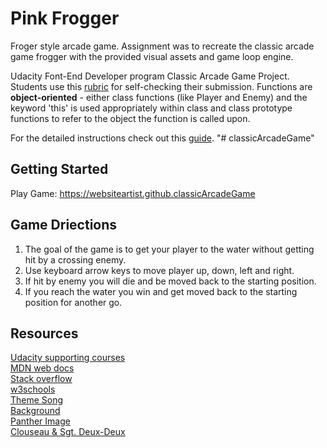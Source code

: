 Pink Frogger
===============================

Froger style arcade game. Assignment was to recreate the classic arcade game frogger with the provided visual assets and game loop engine.  

Udacity Font-End Developer program Classic Arcade Game Project.
Students use this [rubric](https://review.udacity.com/#!/projects/2696458597/rubric) for self-checking their submission. Functions are **object-oriented** - either class functions (like Player and Enemy) and the keyword 'this' is used appropriately within class and class prototype functions to refer to the object the function is called upon. 

For the detailed instructions check out this [guide](https://docs.google.com/document/d/1v01aScPjSWCCWQLIpFqvg3-vXLH2e8_SZQKC8jNO0Dc/pub?embedded=true).
"# classicArcadeGame" 


## Getting Started  

Play Game: https://websiteartist.github.classicArcadeGame

## Game Driections
1. The goal of the game is to get your player to the water without getting hit by a crossing enemy.
2. Use keyboard arrow keys to move player up, down, left and right.
3. If hit by enemy you will die and be moved back to the starting position.
4. If you reach the water you win and get moved back to the starting position for another go.

## Resources

[Udacity supporting courses](https://www.udacity.com/)  
[MDN web docs](https://developer.mozilla.org/en-US/)  
[Stack overflow](https://stackoverflow.com/)  
[w3schools](https://www.w3schools.com/)  
[Theme Song ](https://instrumentalfx.co/download-pink-panther-theme-song/)  
[Background](https://wall.alphacoders.com/big.php?i=429927)  
[Panther Image](http://nostalgiacentral.com/television/tv-by-decade/tv-shows-1960s/pink-panther-show/)  
[Clouseau & Sgt. Deux-Deux](https://the-fox-after-dark.deviantart.com/art/The-Inspector-and-Sgt-Deux-Deux-656648302)  